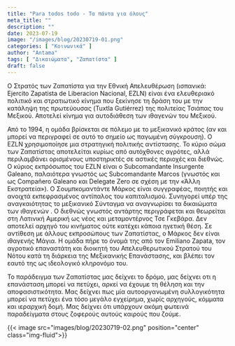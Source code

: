 ```yaml
---
title: "Para todos todo - Τα πάντα για όλους"
meta_title: ""
description: ""
date: 2023-07-19
image: "/images/blog/20230719-01.png"
categories: [ "Κοινωνικά" ]
author: "Antama"
tags: [ "Δικαιώματα", "Ζαπατίστα" ]
draft: false
---
```


Ο Στρατός των Ζαπατίστα για την Εθνική Απελευθέρωση (ισπανικά: Ejercito Zapatista de Liberacion Nacional, EZLN) είναι
ένα ελευθεριακό πολιτικό και στρατιωτικό κίνημα που ξεκίνησε τη δράση του με την κατάληψη της πρωτεύουσας (Tuxtla
Gutiérrez) της πολιτείας Τσιάπας του Μεξικού. Αποτελεί κίνημα για αυτοδιάθεση των ιθαγενών του Μεξικού.

Από το 1994, η ομάδα βρίσκεται σε πόλεμο με το μεξικανικό κράτος (αν και μπορεί να περιγραφεί σε αυτό το σημείο ως
παγωμένη σύγκρουση). Ο EZLN χρησιμοποίησε μια στρατηγική πολιτικής αντίστασης. Το κύριο σώμα των Ζαπατίστας αποτελείται
κυρίως από αυτόχθονες αγρότες, αλλά περιλαμβάνει ορισμένους υποστηρικτές σε αστικές περιοχές και διεθνώς. Ο κύριος
εκπρόσωπος του EZLN είναι ο Subcomandante Insurgente Galeano, παλαιότερα γνωστός ως Subcomandante Marcos (γνωστός και ως
Compañero Galeano και Delegate Zero σε σχέση με την «Άλλη Εκστρατεία»). Ο Σουμπκομαντάντε Μάρκος είναι συγγραφέας,
ποιητής και ανοιχτά εκπεφρασμένος αντίπαλος του καπιταλισμού. Συνηγορεί υπέρ της αναγκαιότητας το μεξικανικό Σύνταγμα να
αναγνωρίσει τα δικαιώματα των ιθαγενών . Ο διεθνώς γνωστός αντάρτης περιγράφεται και θεωρείται στη Λατινική Αμερική ως
νέος και μεταμοντέρνος Τσε Γκεβάρα. Δεν αποτελεί αρχηγό του κινήματος ούτε κατέχει κάποια ηγετική θέση. Σε αντίθεση με
άλλους εκπροσώπους των Ζαπατίστας, ο Μάρκος δεν είναι ιθαγενής Μάγια. Η ομάδα πήρε το όνομά της από τον Emiliano Zapata,
τον αγροτικό επαναστάτη και διοικητή του Απελευθερωτικού Στρατού του Νότου κατά τη διάρκεια της Μεξικανικής Επανάστασης,
και βλέπει τον εαυτό της ως ιδεολογικό κληρονόμο του.

Το παράδειγμα των Ζαπατίστας μας δείχνει το δρόμο, μας δείχνει οτι η επανάσταση
μπορεί να πετύχει, αρκεί να έχουμε τη θέληση και την αποφασιστικότητα. Μας δείχνει πως μία αυτοοργανωμένη συλλογικότητα
μπορεί να πετύχει ένα τόσο μεγάλο εγχείρημα, χωρίς αρχηγούς, κόμματα και ιεραρχική δομή. Μας δείχνει ότι υπάρχουν ακόμη
φωτεινά παραδείγματα στους ζοφερούς αυτούς καιρούς που ζούμε.

{{< image src="images/blog/20230719-02.png" position="center" class="img-fluid">}}
